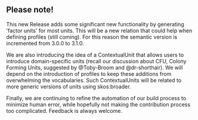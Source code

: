 ## Please note!

This new Release adds some significant new functionality by generating 'factor units' for most units. This will be a new relation that could help when defining profiles (still coming). For this reason the semantic version is incremented from 3.0.0 to 3.1.0.

We are also introducing the idea of a ContextualUnit that allows users to introduce domain-specific units (recall our discussion about CFU, Colony Forming Units, suggested by @Toby-Broom and @dr-shorthair). We will depend on the introduction of profiles to keep these additions from overwhelming the vocabularies. Such ContextualUnits will be related to more generic versions of units using skos:broader.

Finally, we are continuing to refine the automation of our build process to minimize human error, while hopefully not making the contribution process too complicated. Feedback is always welcome.


